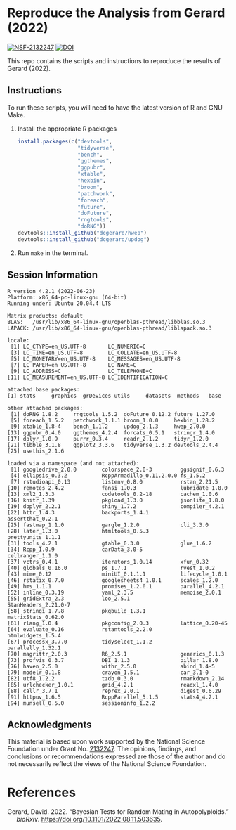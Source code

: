 
<!-- README.md is generated from README.Rmd. Please edit that file -->

# Reproduce the Analysis from Gerard (2022)

[![NSF-2132247](https://img.shields.io/badge/NSF-2132247-blue.svg)](https://nsf.gov/awardsearch/showAward?AWD_ID=2132247)
[![DOI](https://zenodo.org/badge/DOI/10.5281/zenodo.6993722.svg)](https://doi.org/10.5281/zenodo.6993722)

This repo contains the scripts and instructions to reproduce the results
of Gerard (2022).

## Instructions

To run these scripts, you will need to have the latest version of R and
GNU Make.

1.  Install the appropriate R packages

    ``` r
    install.packages(c("devtools",
                       "tidyverse",
                       "bench",
                       "ggthemes",
                       "ggpubr",
                       "xtable",
                       "hexbin", 
                       "broom",
                       "patchwork",
                       "foreach",
                       "future",
                       "doFuture",
                       "rngtools",
                       "doRNG"))
    devtools::install_github("dcgerard/hwep")
    devtools::install_github("dcgerard/updog")
    ```

2.  Run `make` in the terminal.

## Session Information

    R version 4.2.1 (2022-06-23)
    Platform: x86_64-pc-linux-gnu (64-bit)
    Running under: Ubuntu 20.04.4 LTS

    Matrix products: default
    BLAS:   /usr/lib/x86_64-linux-gnu/openblas-pthread/libblas.so.3
    LAPACK: /usr/lib/x86_64-linux-gnu/openblas-pthread/liblapack.so.3

    locale:
     [1] LC_CTYPE=en_US.UTF-8       LC_NUMERIC=C              
     [3] LC_TIME=en_US.UTF-8        LC_COLLATE=en_US.UTF-8    
     [5] LC_MONETARY=en_US.UTF-8    LC_MESSAGES=en_US.UTF-8   
     [7] LC_PAPER=en_US.UTF-8       LC_NAME=C                 
     [9] LC_ADDRESS=C               LC_TELEPHONE=C            
    [11] LC_MEASUREMENT=en_US.UTF-8 LC_IDENTIFICATION=C       

    attached base packages:
    [1] stats     graphics  grDevices utils     datasets  methods   base     

    other attached packages:
     [1] doRNG_1.8.2     rngtools_1.5.2  doFuture_0.12.2 future_1.27.0  
     [5] foreach_1.5.2   patchwork_1.1.1 broom_1.0.0     hexbin_1.28.2  
     [9] xtable_1.8-4    bench_1.1.2     updog_2.1.3     hwep_2.0.0     
    [13] ggpubr_0.4.0    ggthemes_4.2.4  forcats_0.5.1   stringr_1.4.0  
    [17] dplyr_1.0.9     purrr_0.3.4     readr_2.1.2     tidyr_1.2.0    
    [21] tibble_3.1.8    ggplot2_3.3.6   tidyverse_1.3.2 devtools_2.4.4 
    [25] usethis_2.1.6  

    loaded via a namespace (and not attached):
     [1] googledrive_2.0.0        colorspace_2.0-3         ggsignif_0.6.3          
     [4] ellipsis_0.3.2           RcppArmadillo_0.11.2.0.0 fs_1.5.2                
     [7] rstudioapi_0.13          listenv_0.8.0            rstan_2.21.5            
    [10] remotes_2.4.2            fansi_1.0.3              lubridate_1.8.0         
    [13] xml2_1.3.3               codetools_0.2-18         cachem_1.0.6            
    [16] knitr_1.39               pkgload_1.3.0            jsonlite_1.8.0          
    [19] dbplyr_2.2.1             shiny_1.7.2              compiler_4.2.1          
    [22] httr_1.4.3               backports_1.4.1          assertthat_0.2.1        
    [25] fastmap_1.1.0            gargle_1.2.0             cli_3.3.0               
    [28] later_1.3.0              htmltools_0.5.3          prettyunits_1.1.1       
    [31] tools_4.2.1              gtable_0.3.0             glue_1.6.2              
    [34] Rcpp_1.0.9               carData_3.0-5            cellranger_1.1.0        
    [37] vctrs_0.4.1              iterators_1.0.14         xfun_0.32               
    [40] globals_0.16.0           ps_1.7.1                 rvest_1.0.2             
    [43] mime_0.12                miniUI_0.1.1.1           lifecycle_1.0.1         
    [46] rstatix_0.7.0            googlesheets4_1.0.1      scales_1.2.0            
    [49] hms_1.1.1                promises_1.2.0.1         parallel_4.2.1          
    [52] inline_0.3.19            yaml_2.3.5               memoise_2.0.1           
    [55] gridExtra_2.3            loo_2.5.1                StanHeaders_2.21.0-7    
    [58] stringi_1.7.8            pkgbuild_1.3.1           matrixStats_0.62.0      
    [61] rlang_1.0.4              pkgconfig_2.0.3          lattice_0.20-45         
    [64] evaluate_0.16            rstantools_2.2.0         htmlwidgets_1.5.4       
    [67] processx_3.7.0           tidyselect_1.1.2         parallelly_1.32.1       
    [70] magrittr_2.0.3           R6_2.5.1                 generics_0.1.3          
    [73] profvis_0.3.7            DBI_1.1.3                pillar_1.8.0            
    [76] haven_2.5.0              withr_2.5.0              abind_1.4-5             
    [79] modelr_0.1.8             crayon_1.5.1             car_3.1-0               
    [82] utf8_1.2.2               tzdb_0.3.0               rmarkdown_2.14          
    [85] urlchecker_1.0.1         grid_4.2.1               readxl_1.4.0            
    [88] callr_3.7.1              reprex_2.0.1             digest_0.6.29           
    [91] httpuv_1.6.5             RcppParallel_5.1.5       stats4_4.2.1            
    [94] munsell_0.5.0            sessioninfo_1.2.2       

## Acknowledgments

This material is based upon work supported by the National Science
Foundation under Grant
No. [2132247](https://www.nsf.gov/awardsearch/showAward?AWD_ID=2132247).
The opinions, findings, and conclusions or recommendations expressed are
those of the author and do not necessarily reflect the views of the
National Science Foundation.

# References

<div id="refs" class="references csl-bib-body hanging-indent">

<div id="ref-gerard2022bayesian" class="csl-entry">

Gerard, David. 2022. “Bayesian Tests for Random Mating in
Autopolyploids.” *bioRxiv*. <https://doi.org/10.1101/2022.08.11.503635>.

</div>

</div>
